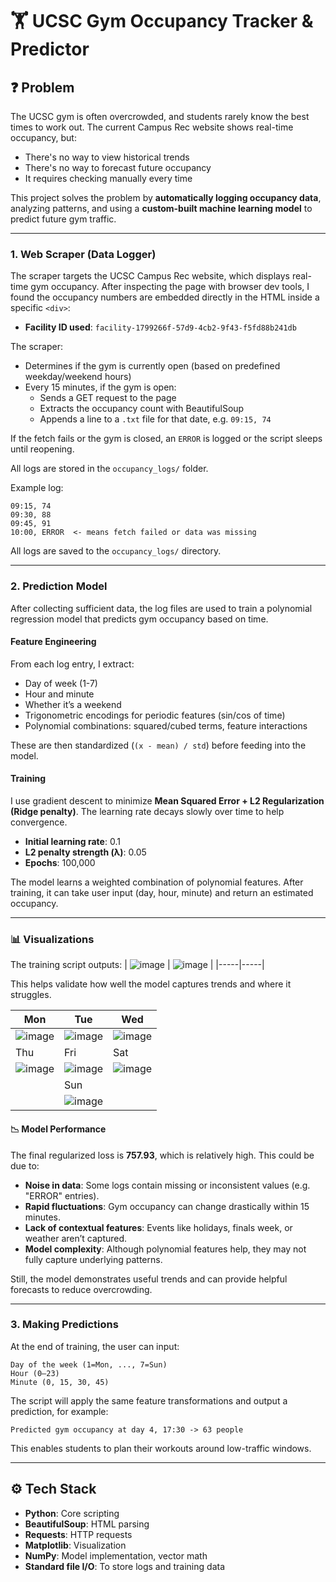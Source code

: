 # 🏋️ UCSC Gym Occupancy Tracker & Predictor

## ❓ Problem

The UCSC gym is often overcrowded, and students rarely know the best times to work out. The current Campus Rec website shows real-time occupancy, but:

* There's no way to view historical trends
* There's no way to forecast future occupancy
* It requires checking manually every time

This project solves the problem by **automatically logging occupancy data**, analyzing patterns, and using a **custom-built machine learning model** to predict future gym traffic.

---

### 1. Web Scraper (Data Logger)

The scraper targets the UCSC Campus Rec website, which displays real-time gym occupancy. After inspecting the page with browser dev tools, I found the occupancy numbers are embedded directly in the HTML inside a specific `<div>`:

* **Facility ID used**: `facility-1799266f-57d9-4cb2-9f43-f5fd88b241db`

The scraper:
* Determines if the gym is currently open (based on predefined weekday/weekend hours)
* Every 15 minutes, if the gym is open:
  * Sends a GET request to the page
  * Extracts the occupancy count with BeautifulSoup
  * Appends a line to a `.txt` file for that date, e.g. `09:15, 74`

If the fetch fails or the gym is closed, an `ERROR` is logged or the script sleeps until reopening.

All logs are stored in the `occupancy_logs/` folder.

Example log:

```
09:15, 74
09:30, 88
09:45, 91
10:00, ERROR  <- means fetch failed or data was missing
```

All logs are saved to the `occupancy_logs/` directory.

---

### 2. Prediction Model

After collecting sufficient data, the log files are used to train a polynomial regression model that predicts gym occupancy based on time.

#### Feature Engineering

From each log entry, I extract:

* Day of week (1-7)
* Hour and minute
* Whether it’s a weekend
* Trigonometric encodings for periodic features (sin/cos of time)
* Polynomial combinations: squared/cubed terms, feature interactions

These are then standardized (`(x - mean) / std`) before feeding into the model.

#### Training

I use gradient descent to minimize **Mean Squared Error + L2 Regularization (Ridge penalty)**. The learning rate decays slowly over time to help convergence.

* **Initial learning rate**: 0.1
* **L2 penalty strength (λ)**: 0.05
* **Epochs**: 100,000

The model learns a weighted combination of polynomial features. After training, it can take user input (day, hour, minute) and return an estimated occupancy.

---

### 📊 Visualizations

The training script outputs:
| ![image](https://github.com/user-attachments/assets/0627ab75-8f1a-4230-b3d7-685d6d7dbd7c) | ![image](https://github.com/user-attachments/assets/ead4d9ab-9157-4c46-9016-5d9f5eea7eda) |
|-----|-----|

This helps validate how well the model captures trends and where it struggles.

| Mon | Tue | Wed |
|-----|-----|-----|
| ![image](https://github.com/user-attachments/assets/d5ea3749-d1ce-4c15-8104-7fd7db50764b) | ![image](https://github.com/user-attachments/assets/92db5b03-f0e3-4242-a2fd-b1d7da79b8e9) | ![image](https://github.com/user-attachments/assets/b5242854-52a1-42df-809d-b31413baf33c) |
| Thu | Fri | Sat |
| ![image](https://github.com/user-attachments/assets/f61ef9ef-ae68-4f06-8be7-7eadb80e7be4) | ![image](https://github.com/user-attachments/assets/5b05c157-a499-4a34-96fa-d31fe4522d9e) | ![image](https://github.com/user-attachments/assets/3fba41b0-a4fe-4ae5-8238-7d93f5a20b1f) |
| | Sun | |
| | ![image](https://github.com/user-attachments/assets/42336212-62b9-4778-a592-47a7cbf1fdac) | |

#### 📉 Model Performance

The final regularized loss is **757.93**, which is relatively high. This could be due to:

* **Noise in data**: Some logs contain missing or inconsistent values (e.g. "ERROR" entries).
* **Rapid fluctuations**: Gym occupancy can change drastically within 15 minutes.
* **Lack of contextual features**: Events like holidays, finals week, or weather aren’t captured.
* **Model complexity**: Although polynomial features help, they may not fully capture underlying patterns.

Still, the model demonstrates useful trends and can provide helpful forecasts to reduce overcrowding.

---

### 3. Making Predictions

At the end of training, the user can input:

```
Day of the week (1=Mon, ..., 7=Sun)
Hour (0–23)
Minute (0, 15, 30, 45)
```

The script will apply the same feature transformations and output a prediction, for example:

```
Predicted gym occupancy at day 4, 17:30 -> 63 people
```

This enables students to plan their workouts around low-traffic windows.

---

## ⚙️ Tech Stack

* **Python**: Core scripting
* **BeautifulSoup**: HTML parsing
* **Requests**: HTTP requests
* **Matplotlib**: Visualization
* **NumPy**: Model implementation, vector math
* **Standard file I/O**: To store logs and training data
